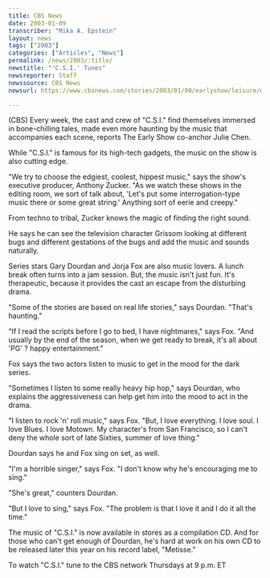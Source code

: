 ```yaml
---
title: CBS News
date: 2003-01-09
transcriber: "Mika A. Epstein"
layout: news
tags: ["2003"]
categories: ["Articles", "News"]
permalink: /news/2003/:title/
newstitle: "'C.S.I.' Tunes"
newsreporter: Staff
newssource: CBS News
newsurl: https://www.cbsnews.com/stories/2003/01/08/earlyshow/leisure/music/main535780.shtml

---
```


(CBS) Every week, the cast and crew of "C.S.I." find themselves immersed in
bone-chilling tales, made even more haunting by the music that accompanies
each scene, reports The Early Show co-anchor Julie Chen.

While "C.S.I." is famous for its high-tech gadgets, the music on the show
is also cutting edge.

"We try to choose the edgiest, coolest, hippest music," says the show's
executive producer, Anthony Zucker. "As we watch these shows in the editing
room, we sort of talk about, 'Let's put some interrogation-type music there
or some great string.' Anything sort of eerie and creepy."

From techno to tribal, Zucker knows the magic of finding the right sound.

He says he can see the television character Grissom looking at different
bugs and different gestations of the bugs and add the music and sounds
naturally.

Series stars Gary Dourdan and Jorja Fox are also music lovers. A lunch
break often turns into a jam session. But, the music isn't just fun. It's
therapeutic, because it provides the cast an escape from the disturbing
drama.

"Some of the stories are based on real life stories," says Dourdan. "That's
haunting."

"If I read the scripts before I go to bed, I have nightmares," says Fox.
"And usually by the end of the season, when we get ready to break, it's all
about 'PG' ? happy entertainment."

Fox says the two actors listen to music to get in the mood for the dark
series.

"Sometimes I listen to some really heavy hip hop," says Dourdan, who
explains the aggressiveness can help get him into the mood to act in the
drama.

"I listen to rock 'n' roll music," says Fox. "But, I love everything. I
love soul. I love Blues. I love Motown. My character's from San Francisco,
so I can't deny the whole sort of late Sixties, summer of love thing."

Dourdan says he and Fox sing on set, as well.

"I'm a horrible singer," says Fox. "I don't know why he's encouraging me to
sing."

"She's great," counters Dourdan.

"But I love to sing," says Fox. "The problem is that I love it and I do it
all the time."

The music of "C.S.I." is now available in stores as a compilation CD. And
for those who can't get enough of Dourdan, he's hard at work on his own CD
to be released later this year on his record label, "Metisse."

To watch "C.S.I." tune to the CBS network Thursdays at 9 p.m. ET
